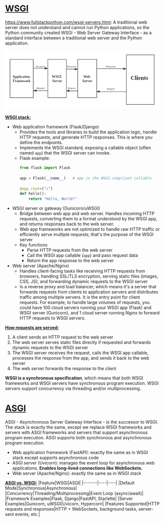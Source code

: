 # <u>WSGI</u>

https://www.fullstackpython.com/wsgi-servers.html: A traditional web server does not understand and cannot run Python applications, so the Python community created WSGI - Web Server Gateway Interface - as a standard interface between a traditional web server and the Python application.

![WSGI](./assets/wsgi.png)

**<u>WSGI stack:</u>**
* Web application framework (Flask/Django)
    * Provides the tools and libraries to build the application logic, handle HTTP requests, and generate HTTP responses. This is where you define the endpoints.
    * Implements the WSGI standard, exposing a callable object (often named `app`) that the WSGI server can invoke.
    * Flask example:
        ```python
        from flask import Flask

        app = Flask(__name__)   # app is the WSGI-compliant callable

        @app.route("/")
        def hello():
            return "Hello, World!"
        ```
* WSGI server or gateway (Gunicorn/uWSGI)
    * Bridge between web app and web server. Handles incoming HTTP requests, converting them to a format understood by the WSGI app, and returns responses back to the web server.
    * Web app frameworks are not optimized to handle raw HTTP traffic or efficiently serve multiple requests; that's the purpose of the WSGI server
    * Key functions
        * Parse HTTP requests from the web server
        * Call the WSGI app callable (`app`) and pass request data
        * Return the app response to the web server
* Web server (Apache/Nginx)
    * Handles client-facing tasks like receiving HTTP requests from browsers, handling SSL/TLS encryption, serving static files (images, CSS, JS), and forwarding dynamic requests to the WSGI server
    * Is a reverse proxy and load balancer, which means it's a server that forwards requests from clients to application servers and distributes traffic among multiple servers. It is the entry point for client requests. For example, to handle large volumes of requests, you could have 100 cloud servers running your WSGI app (Flask) and WSGI server (Gunicorn), and 1 cloud server running Nginx to forward HTTP requests to WSGI servers.

**<u>How requests are served:</u>**
1. A client sends an HTTP request to the web server
2. The web server serves static files directly if requested and forwards dynamic requests to the WSGI server
3. The WSGI server receives the request, calls the WSGI app callable, processes the response from the app, and sends it back to the web server
4. The web server forwards the response to the client

**WSGI is a synchronous specification**, which means that both WSGI frameworks and WSGI servers have synchronous program execution. WSGI servers support concurrency via threading and/or multiprocessing.

# <u>ASGI</u>

ASGI - Asynchronous Server Gateway Interface - is the successor to WSGI. The stack is exactly the same, except we replace WSGI frameworks and servers with ASGI frameworks and servers that support asynchronous program execution. ASGI supports both synchronous and asynchronous program execution.
* Web application framework (FastAPI): exactly the same as in WSGI stack except supports asynchronous code
* ASGI server (Uvicorn): manages the event loop for asynchronous web applications. **Enables long-lived connections like WebSockets.**
* Web server (Apache/Nginx): exactly the same as in WSGI stack

**<u>ASGI vs. WSGI:</u>**
|Feature|WSGI|ASGI|
|-------|----|----|
|Default Mode|Synchronous|Asynchronous|
|Concurrency|Threading/Multiprocessing|Event Loop (async/await)|
|Framework Examples|Flask, Django|FastAPI, Starlette|
|Server Examples|Gunicorn, uWSGI|Uvicorn, Hypercorn|
|Features Supported|HTTP requests and responses|HTTP + WebSockets, background tasks, server-sent events, etc.|